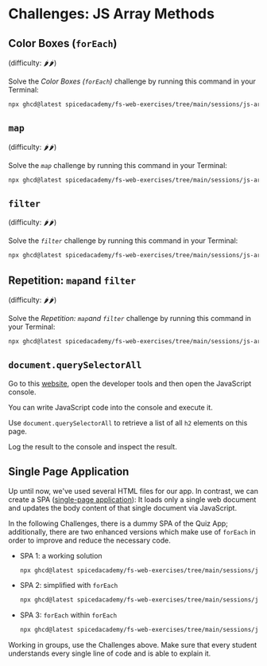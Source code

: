 # Challenges: JS Array Methods

## Color Boxes (`forEach`)

(difficulty: 🌶️🌶️)

Solve the _Color Boxes (`forEach`)_ challenge by running this command in your Terminal:

```bash
npx ghcd@latest spicedacademy/fs-web-exercises/tree/main/sessions/js-array-methods/for-each
```

## `map`

(difficulty: 🌶️🌶️)

Solve the _`map`_ challenge by running this command in your Terminal:

```bash
npx ghcd@latest spicedacademy/fs-web-exercises/tree/main/sessions/js-array-methods/map
```

## `filter`

(difficulty: 🌶️🌶️)

Solve the _`filter`_ challenge by running this command in your Terminal:

```bash
npx ghcd@latest spicedacademy/fs-web-exercises/tree/main/sessions/js-array-methods/filter
```

## Repetition: `map`and `filter`

(difficulty: 🌶️🌶️)

Solve the _Repetition: `map`and `filter`_ challenge by running this command in your Terminal:

```bash
npx ghcd@latest spicedacademy/fs-web-exercises/tree/main/sessions/js-array-methods/repetition
```

## `document.querySelectorAll`

Go to this [website](https://developer.mozilla.org/en-US/docs/Web/API/Document/querySelectorAll),
open the developer tools and then open the JavaScript console.

You can write JavaScript code into the console and execute it.

Use `document.querySelectorAll` to retrieve a list of all `h2` elements on this page.

Log the result to the console and inspect the result.

## Single Page Application

Up until now, we've used several HTML files for our app. In contrast, we can create a SPA
([single-page application](https://developer.mozilla.org/en-US/docs/Glossary/SPA)): It loads only a
single web document and updates the body content of that single document via JavaScript.

In the following Challenges, there is a dummy SPA of the Quiz App; additionally, there are two
enhanced versions which make use of `forEach` in order to improve and reduce the necessary code.

- SPA 1: a working solution

  ```bash
  npx ghcd@latest spicedacademy/fs-web-exercises/tree/main/sessions/js-array-methods/spa-1
  ```

- SPA 2: simplified with `forEach`

  ```bash
  npx ghcd@latest spicedacademy/fs-web-exercises/tree/main/sessions/js-array-methods/spa-2
  ```

- SPA 3: `forEach` within `forEach`

  ```bash
  npx ghcd@latest spicedacademy/fs-web-exercises/tree/main/sessions/js-array-methods/spa-3
  ```

Working in groups, use the Challenges above. Make sure that every student understands every
single line of code and is able to explain it.
